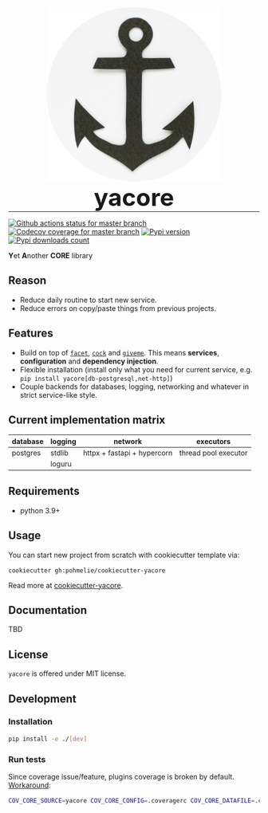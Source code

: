 <p align="center">
  <img width="350" height="350" src="https://raw.githubusercontent.com/pohmelie/yacore/master/docs/img/yacore.png" alt="yacore">
</p>
<h1 align="center" style="font-size: 3rem; margin: -15px 0">yacore</h1>

---
[![Github actions status for master branch](https://github.com/pohmelie/yacore/actions/workflows/ci.yml/badge.svg?branch=master)](https://github.com/pohmelie/yacore/actions)
[![Codecov coverage for master branch](https://codecov.io/gh/pohmelie/yacore/branch/master/graph/badge.svg)](https://codecov.io/gh/pohmelie/yacore)
[![Pypi version](https://img.shields.io/pypi/v/yacore.svg)](https://pypi.org/project/yacore/)
[![Pypi downloads count](https://img.shields.io/pypi/dm/yacore)](https://pypi.org/project/yacore/)

**Y**et **A**nother **CORE** library

## Reason
- Reduce daily routine to start new service.
- Reduce errors on copy/paste things from previous projects.

## Features
- Build on top of [`facet`](https://github.com/pohmelie/facet), [`cock`](https://github.com/pohmelie/cock) and [`giveme`](https://github.com/steinitzu/giveme). This means **services**, **configuration** and **dependency injection**.
- Flexible installation (install only what you need for current service, e.g. `pip install yacore[db-postgresql,net-http]`)
- Couple backends for databases, logging, networking and whatever in strict service-like style.

## Current implementation matrix
|database|logging|network|executors|
|-|-|-|-|
|postgres|stdlib|httpx + fastapi + hypercorn|thread pool executor
||loguru|||

## Requirements
- python 3.9+

## Usage
You can start new project from scratch with cookiecutter template via:
```
cookiecutter gh:pohmelie/cookiecutter-yacore
```
Read more at [cookiecutter-yacore](https://github.com/pohmelie/cookiecutter-yacore).

## Documentation
TBD

## License
`yacore` is offered under MIT license.

## Development
### Installation
```bash
pip install -e ./[dev]
```
### Run tests
Since coverage issue/feature, plugins coverage is broken by default. [Workaround](https://pytest-cov.readthedocs.io/en/latest/plugins.html):
``` bash
COV_CORE_SOURCE=yacore COV_CORE_CONFIG=.coveragerc COV_CORE_DATAFILE=.coverage.eager pytest
```
